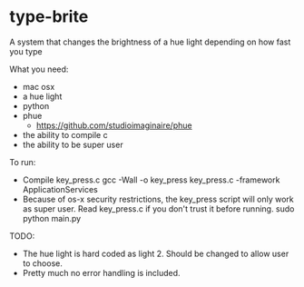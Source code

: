 type-brite
==========

A system that changes the brightness of a hue light depending on how fast you type

What you need:
* mac osx 
* a hue light
* python
* phue
  - https://github.com/studioimaginaire/phue
* the ability to compile c
* the ability to be super user

To run:
* Compile key_press.c 
 gcc -Wall -o key_press key_press.c -framework ApplicationServices
* Because of os-x security restrictions, the key_press script will only work as super user. Read key_press.c if you don't trust it before running. 
 sudo python main.py

TODO:
* The hue light is hard coded as light 2. Should be changed to allow user to choose.
* Pretty much no error handling is included.  

